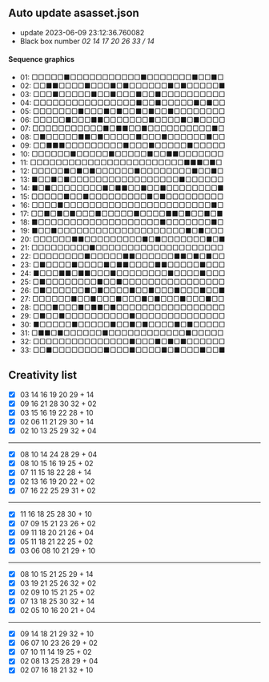 ## Auto update asasset.json

* update 2023-06-09 23:12:36.760082
* Black box number _02 14 17 20 26 33 / 14_
#### Sequence graphics

* 01: □□□□□■□□□□□□□□□□□■□□□□□□□■□□■□
* 02: □□■■□□□□■□□□■□■□□□□□□■□■□□□□□■
* 03: □□□■□□□□□■□□■□□□■□□■□□□□□□□□□□
* 04: □□□□□□□□□□□□□□□□■□□■□□□□□■□■□□
* 05: □□□□□□□■□□□■□■□□■□■□□■□□□□□□□□
* 06: □□□□□■□□□■■□□□□□□□■□□□□■□■□□□□
* 07: □□□□□□□□□□□■□■■□□■□□□□□□□□□□■□
* 08: □■□□□□□■■□■□□□□□■□□□■□□□□□□■□□
* 09: □□■■■□□□□□□□□□■□□□■□□□□□■□□□□□
* 10: □□□□□□■□□□□□■□□□□□■□□■■□□□□□□□
* 11: □□□□□□□□□□□□□□□□□□□□□□□□■■■□■□
* 12: □□□□□■□■□■□□□□□□■□□□□□□□□■□□■□
* 13: ■□□■□■□□□□□□□□□□□□□□□□□■□□□□□□
* 14: ■□■□□□□□□□□■□■■□□■□□■□□□□□□□□■
* 15: □□□□□■□□■□□□□□□□□□■□■□□□□□□□□□
* 16: □□□□■□□□□□□□□□□□□□□□□□□□□□□□■□
* 17: □□■□■□■□□□■□□□□□■□□□□■■□■□□■□■
* 18: ■□□□□□□□□□□□□□□□□□□□■□□□□□□□■□
* 19: ■□□■□□□□□□□□□□□□□□□□□□□□■□■□□□
* 20: □□□□□□■■□□□□□□□□□■□■□□□□□□□■□■
* 21: □□□□□□□□□■□□□□□□□□□□□□□□□□□□□□
* 22: □□□□□□□□■□□□□□■■□□□□□□■■□■□■□□
* 23: □■□□□□■□□□□■□■■□□□□■■□□□□□■□□□
* 24: ■□□□■■□■■□□□■□□□□□□□□■□□□□■□□□
* 25: □■□□□□□□□□■□□■□□□□□□□□□□□□□□□□
* 26: □■□□□□□□■□■□□□□■□□■□□□■□□□■□□■
* 27: □□□□□□■□□■□□□■□□□■□■□□□■□□□■□□
* 28: □□□■□□□■□■■□■□□□□□□□□□□□□□□□□□
* 29: □■□□■□□□□□□□□□□■□□□□□□□□□□□□□□
* 30: ■□□□□□■□□□□□■□□■□■□□□□■□■□□□□□
* 31: □■■□■□□□□□□■□□□□□□□□□□□□■□□□□□
* 32: □□□□□□□□□□□□□□□■□□□■□■□■□□□□□□
* 33: □□■□□□□□□□□■□□□■□□□□■□■□□□■□□■
## Creativity list

- [x] 03 14 16 19 20 29 + 14
- [x] 09 16 21 28 30 32 + 02
- [x] 03 15 16 19 22 28 + 10
- [x] 02 06 11 21 29 30 + 14
- [x] 02 10 13 25 29 32 + 04
***
- [x] 08 10 14 24 28 29 + 04
- [x] 08 10 15 16 19 25 + 02
- [x] 07 11 15 18 22 28 + 14
- [x] 02 13 16 19 20 22 + 02
- [x] 07 16 22 25 29 31 + 02
***
- [x] 11 16 18 25 28 30 + 10
- [x] 07 09 15 21 23 26 + 02
- [x] 09 11 18 20 21 26 + 04
- [x] 05 11 18 21 22 25 + 02
- [x] 03 06 08 10 21 29 + 10
***
- [x] 08 10 15 21 25 29 + 14
- [x] 03 19 21 25 26 32 + 02
- [x] 02 09 10 15 21 25 + 02
- [x] 07 13 18 25 30 32 + 14
- [x] 02 05 10 16 20 21 + 04
***
- [x] 09 14 18 21 29 32 + 10
- [x] 06 07 10 23 26 29 + 02
- [x] 07 10 11 14 19 25 + 02
- [x] 02 08 13 25 28 29 + 04
- [x] 02 07 16 18 21 32 + 10
